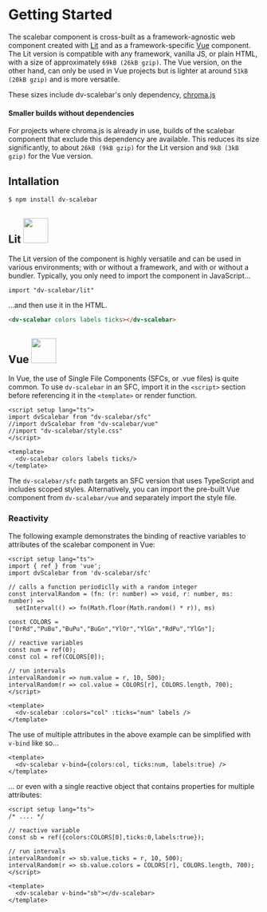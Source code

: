 # Getting Started

The scalebar component is cross-built as a framework-agnostic web component
created with [Lit](https://lit.dev/) and as a framework-specific
[Vue](https://vuejs.org/) component. The Lit version is compatible with any
framework, vanilla JS, or plain HTML, with a size of approximately
`69kB (26kB gzip)`. The Vue version, on the other hand, can only be used in
Vue projects but is lighter at around `51kB (20kB gzip)` and is more
versatile.

These sizes include dv-scalebar's only dependency,
[chroma.js](https://gka.github.io/chroma.js/)

#### Smaller builds without dependencies

For projects where chroma.js is already in use, builds of the scalebar component
that exclude this dependency are available. This reduces its size significantly,
to about `26kB (9kB gzip)` for the Lit version and `9kB (3kB gzip)` for the
Vue version.

## Intallation

```sh
$ npm install dv-scalebar
```

## Lit <img class="fr" src="/logo_lit.svg" width="50px" />

The Lit version of the component is highly versatile and can be used in various environments; with or without a framework, and with or without a bundler. Typically, you only need to import the component in JavaScript...

``` JS
import "dv-scalebar/lit"
```
...and then use it in the HTML. 
``` HTML
<dv-scalebar colors labels ticks></dv-scalebar>
```

## Vue <img class="fr" src="/logo_vue.svg" width="50px" />


In Vue, the use of Single File Components (SFCs, or .vue files) is quite common. To use `dv-scalebar` in an SFC, import it in the `<script>` section before referencing it in the `<template>` or render function.

``` Vue
<script setup lang="ts">
import dvScalebar from "dv-scalebar/sfc"
//import dvScalebar from "dv-scalebar/vue"
//import "dv-scalebar/style.css"
</script>

<template>
  <dv-scalebar colors labels ticks/>
</template>
```
The `dv-scalebar/sfc` path targets an SFC version that uses TypeScript and includes scoped styles. Alternatively, you can import the pre-built Vue component from `dv-scalebar/vue` and separately import the style file.

### Reactivity
The following example demonstrates the binding of reactive variables to attributes of the scalebar component in Vue:

``` Vue
<script setup lang="ts">
import { ref } from 'vue';
import dvScalebar from 'dv-scalebar/sfc'

// calls a function periodiclly with a random integer
const intervalRandom = (fn: (r: number) => void, r: number, ms: number) =>
  setInterval(() => fn(Math.floor(Math.random() * r)), ms)

const COLORS = ["OrRd","PuBu","BuPu","BuGn","YlOr","YlGn","RdPu","YlGn"];

// reactive variables
const num = ref(0); 
const col = ref(COLORS[0]);

// run intervals
intervalRandom(r => num.value = r, 10, 500);
intervalRandom(r => col.value = COLORS[r], COLORS.length, 700);
</script>

<template>
  <dv-scalebar :colors="col" :ticks="num" labels />
</template>
```

The use of multiple attributes in the above example can be simplified with `v-bind` like so...

``` Vue
<template>
  <dv-scalebar v-bind={colors:col, ticks:num, labels:true} />
</template>
```

... or even with a single reactive object that contains properties for multiple attributes:

``` Vue
<script setup lang="ts">
/* .... */

// reactive variable
const sb = ref({colors:COLORS[0],ticks:0,labels:true}); 

// run intervals
intervalRandom(r => sb.value.ticks = r, 10, 500);
intervalRandom(r => sb.value.colors = COLORS[r], COLORS.length, 700);
</script>

<template>
  <dv-scalebar v-bind="sb"></dv-scalebar>
</template>
``` 